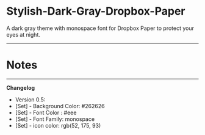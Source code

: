 # Stylish-Dark-Gray-Dropbox-Paper
A dark gray theme with monospace font for Dropbox Paper to protect your eyes at night.

---

# Notes
---
**Changelog**
- Version 0.5:
- [Set] - Background Color: #262626 
- [Set] - Font Color : #eee
- [Set] - Font Family: monospace
- [Set] - icon color: rgb(52, 175, 93)
